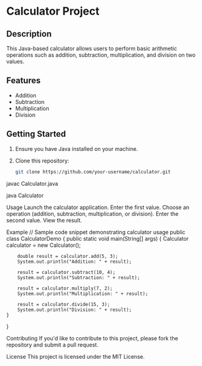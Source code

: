 # Calculator Project

## Description
This Java-based calculator allows users to perform basic arithmetic operations such as addition, subtraction, multiplication, and division on two values.

## Features
- Addition
- Subtraction
- Multiplication
- Division

## Getting Started
1. Ensure you have Java installed on your machine.
2. Clone this repository:

   ```bash
   git clone https://github.com/your-username/calculator.git

javac Calculator.java

java Calculator

Usage
Launch the calculator application.
Enter the first value.
Choose an operation (addition, subtraction, multiplication, or division).
Enter the second value.
View the result.


Example
// Sample code snippet demonstrating calculator usage
public class CalculatorDemo {
    public static void main(String[] args) {
        Calculator calculator = new Calculator();
        
        double result = calculator.add(5, 3);
        System.out.println("Addition: " + result);
        
        result = calculator.subtract(10, 4);
        System.out.println("Subtraction: " + result);
        
        result = calculator.multiply(7, 2);
        System.out.println("Multiplication: " + result);
        
        result = calculator.divide(15, 3);
        System.out.println("Division: " + result);
    }
}



Contributing
If you'd like to contribute to this project, please fork the repository and submit a pull request.

License
This project is licensed under the MIT License.

